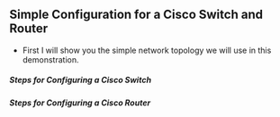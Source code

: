 ## Simple Configuration for a Cisco Switch and Router 

- First I will show you the simple network topology we will use in this demonstration.


##### Steps for Configuring a Cisco Switch 


##### Steps for Configuring a Cisco Router
